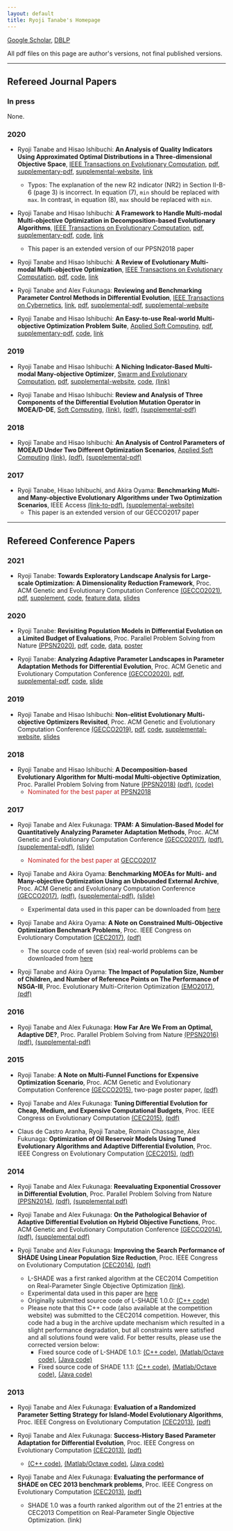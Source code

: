 ```yaml
---
layout: default
title: Ryoji Tanabe's Homepage
---
```


[Google Scholar](https://scholar.google.co.jp/citations?user=xze7scoAAAAJ&hl=en), [DBLP](http://dblp.uni-trier.de/pers/hd/t/Tanabe:Ryoji)

All pdf files on this page are author's versions, not final published versions.

---

## Refereed Journal Papers

### In press

None.


### 2020

* Ryoji Tanabe and Hisao Ishibuchi: **An Analysis of Quality Indicators Using Approximated Optimal Distributions in a Three-dimensional Objective Space**, [IEEE Transactions on Evolutionary Computation](https://ieeexplore.ieee.org/xpl/RecentIssue.jsp?punumber=4235), [pdf](pdf/ti-optmu-tevc2020.pdf), [supplementary-pdf](pdf/ti-optmu-tevc2020-supp.pdf), [supplemental-website](https://sites.google.com/view/optmudist), [link](https://ieeexplore.ieee.org/document/8957371)
   * Typos: The explanation of the new R2 indicator (NR2) in Section II-B-6 (page 3) is incorrect. In equation (7), ``min`` should be replaced with ``max``. In contrast, in equation (8), ``max`` should be replaced with ``min``. 

* Ryoji Tanabe and Hisao Ishibuchi: **A Framework to Handle Multi-modal Multi-objective Optimization in Decomposition-based Evolutionary Algorithms**, [IEEE Transactions on Evolutionary Computation](https://ieeexplore.ieee.org/xpl/RecentIssue.jsp?punumber=4235), [pdf](pdf/ti-ada-tevc2019.pdf), [supplementary-pdf](pdf/ti-ada-tevc2019-supp.pdf), [code](code/ada-1.1.zip), [link](https://ieeexplore.ieee.org/document/8884131)
   * This paper is an extended version of our PPSN2018 paper
   
* Ryoji Tanabe and Hisao Ishibuchi: **A Review of Evolutionary Multi-modal Multi-objective Optimization**, [IEEE Transactions on Evolutionary Computation](https://ieeexplore.ieee.org/xpl/RecentIssue.jsp?punumber=4235), [pdf](pdf/ti-emmo-tevc2019_with_metadata.pdf), [code](https://drive.google.com/file/d/19tK-_CEBn08U0_TDdD3tfQ_QvOqxaZ5A/view), [link](https://ieeexplore.ieee.org/document/8684299)

* Ryoji Tanabe and Alex Fukunaga: **Reviewing and Benchmarking Parameter Control Methods in Differential Evolution**, [IEEE Transactions on Cybernetics](https://ieeexplore.ieee.org/xpl/RecentIssue.jsp?punumber=6221036), [link](https://ieeexplore.ieee.org/document/8626758), [pdf](pdf/tf-tcyb2018.pdf), [supplemental-pdf](pdf/tf-tcyb2018-supp.pdf), [supplemental-website](https://sites.google.com/view/pcmde/)

* Ryoji Tanabe and Hisao Ishibuchi: **An Easy-to-use Real-world Multi-objective Optimization Problem Suite**, [Applied Soft Computing](https://www.journals.elsevier.com/applied-soft-computing/), [pdf](https://arxiv.org/abs/2009.12867), [supplementary-pdf](https://github.com/ryojitanabe/reproblems/blob/master/doc/re-supplementary_file.pdf), [code](https://github.com/ryojitanabe/reproblems), [link](https://www.sciencedirect.com/science/article/pii/S1568494620300181)

### 2019

* Ryoji Tanabe and Hisao Ishibuchi: **A Niching Indicator-Based Multi-modal Many-objective Optimizer**, [Swarm and Evolutionary Computation](https://www.journals.elsevier.com/swarm-and-evolutionary-computation), [pdf](pdf/ti-swevo2019.pdf), [supplemental-website](https://sites.google.com/view/nimmopt/), [code](https://drive.google.com/open?id=1Qs12RjqpNLbk0nr1gvnkiA7N-Yiq51YK), [(link)](https://www.sciencedirect.com/science/article/pii/S221065021930118X)

* Ryoji Tanabe and Hisao Ishibuchi: **Review and Analysis of Three Components of the Differential Evolution Mutation Operator in MOEA/D-DE**, [Soft Computing](https://link.springer.com/journal/500), [(link)](https://link.springer.com/article/10.1007%2Fs00500-019-03842-6), [(pdf)](pdf/ti-soco2019.pdf), [(supplemental-pdf)](pdf/ti-soco2019-supp.pdf)

### 2018

* Ryoji Tanabe and Hisao Ishibuchi: **An Analysis of Control Parameters of MOEA/D Under Two Different Optimization Scenarios**, [Applied Soft Computing](https://www.journals.elsevier.com/applied-soft-computing/) [(link)](https://www.sciencedirect.com/science/article/pii/S1568494618302771), [(pdf)](pdf/ti-moead-asoc18.pdf), [(supplemental-pdf)](pdf/ti-moead-asoc18-supp.pdf)

### 2017 

* Ryoji Tanabe, Hisao Ishibuchi, and Akira Oyama: **Benchmarking Multi- and Many-objective Evolutionary Algorithms under Two Optimization Scenarios**, IEEE Access [(link-to-pdf)](http://ieeexplore.ieee.org/document/8031325/), [(supplemental-website)](https://sites.google.com/site/benchmarkingmoeas/)
   * This paper is an extended version of our GECCO2017 paper

---

## Refereed Conference Papers

### 2021

*  Ryoji Tanabe: **Towards Exploratory Landscape Analysis for Large-scale Optimization: A Dimensionality Reduction Framework**, Proc. ACM Genetic and Evolutionary Computation Conference [(GECCO2021)](https://gecco-2021.sigevo.org/HomePage), [pdf](https://arxiv.org/abs/2104.10301), [supplement](pdf/gecco21-supp.pdf), [code](https://github.com/ryojitanabe/ela_drframework), [feature data](https://drive.google.com/drive/folders/1MRiiirvi-bJmaO56h3xlZrGITR4oERIP), [slides](pdf/t-gecco2021-slides.pdf)

### 2020

*  Ryoji Tanabe: **Revisiting Population Models in Differential Evolution on a Limited Budget of Evaluations**, Proc. Parallel Problem Solving from Nature [(PPSN2020)](https://ppsn2020.liacs.leidenuniv.nl/), [pdf](pdf/t-ppsn2020.pdf), [code](https://github.com/ryojitanabe/de_expensiveopt), [data](https://drive.google.com/file/d/1p_DFnKPc5NWsWxG-3lFyI6sTmUBYwyZt/view?usp=sharing), [poster](pdf/t-ppsn2020-poster.pdf)

*  Ryoji Tanabe: **Analyzing Adaptive Parameter Landscapes in Parameter Adaptation Methods for Differential Evolution**, Proc. ACM Genetic and Evolutionary Computation Conference [(GECCO2020)](http://gecco-2020.sigevo.org/), [pdf](pdf/t-gecco2020.pdf), [supplemental-pdf](pdf/t-gecco2020-supp.pdf), [code](https://github.com/ryojitanabe/APL), [slide](pdf/t-gecco2020-slide.pdf)

### 2019

*  Ryoji Tanabe and Hisao Ishibuchi: **Non-elitist Evolutionary Multi-objective Optimizers Revisited**, Proc. ACM Genetic and Evolutionary Computation Conference [(GECCO2019)](http://gecco-2019.sigevo.org/), [pdf](pdf/ti-gecco2019.pdf), [code](https://drive.google.com/open?id=1utAyXaOHJwtmhQIvdHMqtmlrrdgAlRno), [supplemental-website](https://sites.google.com/view/nemorgecco2019/), [slides](pdf/ti-gecco2019-slide.pdf)

### 2018

*  Ryoji Tanabe and Hisao Ishibuchi: **A Decomposition-based Evolutionary Algorithm for Multi-modal Multi-objective Optimization**, Proc. Parallel Problem Solving from Nature [(PPSN2018)](http://ppsn2018.dei.uc.pt/) [(pdf)](pdf/ti-moeadad-ppsn18.pdf), [(code)](code/moeadad-1.0.tar.gz)
   * <span style="color:#C31D1D;">Nominated for the best paper at [PPSN2018](http://ppsn2018.dei.uc.pt/)</span> 

### 2017 

*  Ryoji Tanabe and Alex Fukunaga: **TPAM: A Simulation-Based Model for Quantitatively Analyzing Parameter Adaptation Methods**, Proc. ACM Genetic and Evolutionary Computation Conference [(GECCO2017)](http://gecco-2017.sigevo.org/), [(pdf)](pdf/tf-gecco2017.pdf), [(supplemental-pdf)](pdf/tf-gecco2017-supp.pdf), [(slide)](pdf/tf-gecco2017-slide.pdf)
   * <span style="color:#C31D1D;">Nominated for the best paper at [GECCO2017](http://gecco-2017.sigevo.org/)</span> 

* Ryoji Tanabe and Akira Oyama: **Benchmarking MOEAs for Multi- and Many-objective Optimization Using an Unbounded External Archive**, Proc. ACM Genetic and Evolutionary Computation Conference [(GECCO2017)](http://gecco-2017.sigevo.org/), [(pdf)](pdf/to-gecco2017.pdf), [(supplemental-pdf)](pdf/to-gecco2017-supp.pdf), [(slide)](pdf/to-gecco2017-slide.pdf)
  * Experimental data used in this paper can be downloaded from [here](https://sites.google.com/site/benchmarkingmoeas/)

* Ryoji Tanabe and Akira Oyama: **A Note on Constrained Multi-Objective Optimization Benchmark Problems**, Proc. IEEE Congress on Evolutionary Computation [(CEC2017)](http://www.cec2017.org/), [(pdf)](pdf/to-cec2017.pdf)
  * The source code of seven (six) real-world problems can be downloaded from [here](code/jmetal-rwlps.zip)

* Ryoji Tanabe and Akira Oyama: **The Impact of Population Size, Number of Children, and Number of Reference Points on The Performance of NSGA-III**, Proc. Evolutionary Multi-Criterion Optimization [(EMO2017)](http://www.emo2017.org/), [(pdf)](pdf/to-emo2017.pdf)
  
### 2016

* Ryoji Tanabe and Alex Fukunaga: **How Far Are We From an Optimal, Adaptive DE?**, Proc. Parallel Problem Solving from Nature [(PPSN2016)](http://www.ppsn2016.org/conference/) [(pdf)](pdf/tf-ppsn16.pdf), [(supplemental-pdf)](pdf/tf-ppsn16-supp.pdf)

### 2015
    
* Ryoji Tanabe: **A Note on Multi-Funnel Functions for Expensive Optimization Scenario**, Proc. ACM Genetic and Evolutionary Computation Conference [(GECCO2015)](http://www.sigevo.org/gecco-2015/index.html), two-page poster paper, [(pdf)](pdf/t-gecco2015.pdf)

* Ryoji Tanabe and Alex Fukunaga: **Tuning Differential Evolution for Cheap, Medium, and Expensive Computational Budgets**, Proc. IEEE Congress on Evolutionary Computation [(CEC2015)](http://sites.ieee.org/cec2015/), [(pdf)](pdf/tf-cec2015.pdf)

* Claus de Castro Aranha, Ryoji Tanabe, Romain Chassagne, Alex Fukunaga: **Optimization of Oil Reservoir Models Using Tuned Evolutionary Algorithms and Adaptive Differential Evolution**, Proc. IEEE Congress on Evolutionary Computation [(CEC2015)](http://sites.ieee.org/cec2015/), [(pdf)](pdf/atcf-cec2015.pdf)

### 2014

* Ryoji Tanabe and Alex Fukunaga: **Reevaluating Exponential Crossover in Differential Evolution**, Proc. Parallel Problem Solving from Nature [(PPSN2014)](http://ppsn2014.ijs.si/), [(pdf)](pdf/tf-ppsn2014.pdf), [(supplemental pdf)](pdf/tf-ppsn2014-supp.pdf)

* Ryoji Tanabe and Alex Fukunaga: **On the Pathological Behavior of Adaptive Differential Evolution on Hybrid Objective Functions**, Proc. ACM Genetic and Evolutionary Computation Conference [(GECCO2014)](http://www.sigevo.org/gecco-2014/), [(pdf)](pdf/tf-gecco2014.pdf), [(supplemental pdf)](pdf/tf-gecco2014-supp.pdf)

* Ryoji Tanabe and Alex Fukunaga: **Improving the Search Performance of SHADE Using Linear Population Size Reduction**, Proc. IEEE Congress on Evolutionary Computation [(CEC2014)](http://www.ieee-wcci2014.org/), [(pdf)](pdf/tf-cec2014.pdf)
  * L-SHADE was a first ranked algorithm at the CEC2014 Competition on Real-Parameter Single Objective Optimization [(link)](http://www3.ntu.edu.sg/home/EPNSugan/index_files/CEC2014/CEC2014.htm).
  * Experimental data used in this paper are [here](expdata/Tanabe-CEC14-results.zip)
  * Originally submitted source code of L-SHADE 1.0.0: [(C++ code)](code/LSHADE1.0.0_CEC2014.zip)
  * Please note that this C++ code (also available at the competition website) was submitted to the CEC2014 competition. However, this code had a bug in the archive update mechanism which resulted in a slight performance degradation, but all constraints were satisfied and all solutions found were valid. For better results, please use the corrected version below:
    * Fixed source code of L-SHADE 1.0.1: [(C++ code)](code/LSHADE1.0.1_CEC2014.zip), [(Matlab/Octave code)](code/LSHADE1.0.1_CEC2014_Octave-Matlab.zip), [(Java code)](code/LSHADE1.0.1_CEC2014_Java.zip)
    * Fixed source code of SHADE 1.1.1: [(C++ code)](code/SHADE1.1.1_CEC2014_c++.zip), [(Matlab/Octave code)](code/SHADE1.1.1_CEC2014_Matlab_Octave.zip), [(Java code)](code/SHADE1.1.1_CEC2014_Java.zip)

### 2013

* Ryoji Tanabe and Alex Fukunaga: **Evaluation of a Randomized Parameter Setting Strategy for Island-Model Evolutionary Algorithms**, Proc. IEEE Congress on Evolutionary Computation [(CEC2013)](http://www.cec2013.org/), [(pdf)](tf-cec2013-rhim.pdf)

* Ryoji Tanabe and Alex Fukunaga: **Success-History Based Parameter Adaptation for Differential Evolution**, Proc. IEEE Congress on Evolutionary Computation [(CEC2013)](http://www.cec2013.org/), [(pdf)](tf-cec2013-shade.pdf)
    * [(C++ code)](code/SHADE1.1.1_CEC2014_c++.zip), [(Matlab/Octave code)](code/SHADE1.1.1_CEC2014_Matlab_Octave.zip), [(Java code)](code/SHADE1.1.1_CEC2014_Java.zip)

* Ryoji Tanabe and Alex Fukunaga: **Evaluating the performance of SHADE on CEC 2013 benchmark problems**, Proc. IEEE Congress on Evolutionary Computation [(CEC2013)](http://www.cec2013.org/), [(pdf)](pdf/tf-cec2013-compe.pdf)
  * SHADE 1.0 was a fourth ranked algorithm out of the 21 entries at the CEC2013 Competition on Real-Parameter Single Objective Optimization. (link)
